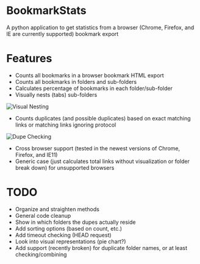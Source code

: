 # BookmarkStats
A python application to get statistics from a browser (Chrome, Firefox, and IE are currently supported) bookmark export

# Features
* Counts all bookmarks in a browser bookmark HTML export
* Counts all bookmarks in folders and sub-folders
* Calculates percentage of bookmarks in each folder/sub-folder
* Visually nests (tabs) sub-folders

![Visual Nesting](http://i.imgur.com/BSdfJr2.png)
* Counts duplicates (and possible duplicates) based on exact matching links or matching links ignoring protocol

![Dupe Checking](http://i.imgur.com/Qo7kTo3.png)
* Cross browser support (tested in the newest versions of Chrome, Firefox, and IE11)
* Generic case (just calculates total links without visualization or folder break down) for unsupported browsers

# TODO
* Organize and straighten methods
* General code cleanup
* Show in which folders the dupes actually reside
* Add sorting options (based on count, etc.)
* Add timeout checking (HEAD request)
* Look into visual representations (pie chart?)
* Add support (recently broken) for duplicate folder names, or at least checking/combining
